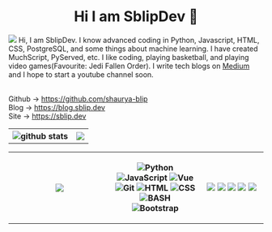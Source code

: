 <h1 align="center"> Hi I am SblipDev 👋</h1>
<img src="https://komarev.com/ghpvc/?username=shaurya-blipe&label=Profile%20views&color=004488&style=flat">
<!-- Update -->
Hi, I am SblipDev. I know advanced coding in Python, Javascript, HTML, CSS, PostgreSQL, and some things about machine learning. I have created MuchScript, PyServed, etc. I like coding, playing basketball, and playing video games(Favourite: Jedi Fallen Order). I write tech blogs on <a href="http://medium.com/">Medium</a> and I hope to start a youtube channel soon.<br><br>

Github -> https://github.com/shaurya-blip<br>
Blog -> https://blog.sblip.dev<br>
Site -> https://sblip.dev
<table>
  <tr>
    <th>
      <img src="https://github-readme-stats.vercel.app/api?username=shaurya-blip&show_icons=true&theme=gotham" alt="github stats"/>
    </th>
    <th>
      <img src="https://github-readme-streak-stats.herokuapp.com/?user=shaurya-blip&theme=dark">
    </th>
  </tr> 
  </table>
  <table>
  <tr>   
    <th width="40%">
      <img src="https://github-readme-stats.vercel.app/api/top-langs/?username=shaurya-blip&theme=dark">
    </th>
    <th width="35%">
      <p>
        <img alt="Python" src="https://img.shields.io/badge/Python-%233776AB.svg?&style=for-the-badge&logo=python&logoColor=white"/>
        <img alt="JavaScript" src="https://img.shields.io/badge/Javascript-yellow.svg?&style=for-the-badge&logo=javascript&logoColor=white"/>
        <img alt="Vue" src="https://img.shields.io/badge/Vue-darkgreen.svg?&style=for-the-badge&logo=vuejs&logoColor=white"/>
        <img alt="Git" src="https://img.shields.io/badge/Git-%23F05032.svg?&style=for-the-badge&logo=git&logoColor=white"/>
        <img alt="HTML" src="https://img.shields.io/badge/HTML-%23E34F26.svg?&style=for-the-badge&logo=html5&logoColor=white"/>
        <img alt="CSS" src="https://img.shields.io/badge/CSS-%231572B6.svg?&style=for-the-badge&logo=css3&logoColor=white"/>
        <img alt="BASH" src="https://img.shields.io/badge/BASH-%234EAA25.svg?&style=for-the-badge&logo=gnubash&logoColor=white"/><br>
        <img alt="Bootstrap" src="https://img.shields.io/badge/Bootstrap-%237952B3.svg?&style=for-the-badge&logo=bootstrap&logoColor=white"/>
      </p>
    </th>
    <th>
      <img src="https://img.shields.io/badge/Mac Mini 2014-0B57A4?style=for-the-badge&logo=apple&logoColor=white">
      <img src="https://img.shields.io/badge/Intel-i5-00AADD?style=for-the-badge&logo=intel&logoColor=white">
      <img src="https://img.shields.io/badge/Intel-Iris%20Graphics-1188CC?style=for-the-badge&logo=intel&logoColor=white">
      <img src="https://img.shields.io/badge/2.6 GHz-0088CC?style=for-the-badge&logo=speed&logoColor=white">
      <img src="https://img.shields.io/badge/RAM-8GB-0088CC?style=for-the-badge&logoColor=white">
    </th>
      
    
  </tr>
</table>
<!-- <img src="https://activity-graph.herokuapp.com/graph?username=sblip&theme=react-dark&area=true&hide_border=true" width="100%" align="right"> -->
    
